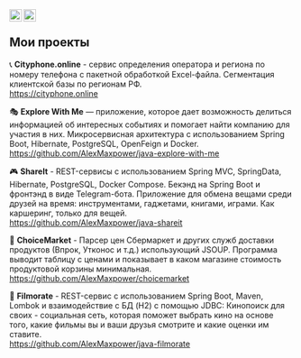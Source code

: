 <a href="https://t.me/Maxpower2k">
  <img align="left" alt="Telegram" width="22px" src="https://cdn.jsdelivr.net/npm/simple-icons@v3/icons/telegram.svg" />
</a>
<a href="https://twitter.com/AlEremin">
  <img align="left" alt="Twitter" width="22px" src="https://cdn.jsdelivr.net/npm/simple-icons@v3/icons/twitter.svg" />
</a><br />

## Мои проекты

📞 **Cityphone.online** - сервис определения оператора и региона по номеру телефона с пакетной обработкой Excel-файла. Сегментация клиентской базы по регионам РФ.<br />
<a href="https://cityphone.online/">https://cityphone.online</a>

🎭 **Explore With Me** — приложение, которое дает возможность делиться информацией об интересных событиях и помогает найти компанию для участия в них. Микросервисная архитектура с использованием Spring Boot, Hibernate, PostgreSQL, OpenFeign и Docker.<br/>
https://github.com/AlexMaxpower/java-explore-with-me

🎮 **ShareIt** - REST-сервисы с использованием Spring MVC, SpringData, Hibernate, PostgreSQL, Docker Compose. Бекэнд на Spring Boot и фронтэнд в виде Telegram-бота.
Приложение для обмена вещами среди друзей на время: инструментами, гаджетами, книгами, играми. Как каршеринг, только для вещей.<br />
https://github.com/AlexMaxpower/java-shareit

🛒 **ChoiceMarket** - Парсер цен Сбермаркет и других служб доставки продуктов (Впрок, Утконос и т.д.) использующий JSOUP. Программа выводит таблицу с ценами и показывает в каком магазине стоимость продуктовой корзины минимальная.<br />
https://github.com/AlexMaxpower/choicemarket

🎥 **Filmorate** - REST-сервис с использованием Spring Boot, Maven, Lombok и взаимодействие с БД (H2) с помощью JDBC: Кинопоиск для своих - социальная сеть, которая
поможет выбрать кино на основе того, какие фильмы вы и ваши друзья смотрите и какие оценки им ставите.<br />
https://github.com/AlexMaxpower/java-filmorate

